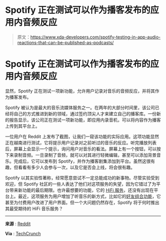 # Spotify 正在测试可以作为播客发布的应用内音频反应

> 原文：<https://www.xda-developers.com/spotify-testing-in-app-audio-reactions-that-can-be-published-as-podcasts/>

# Spotify 正在测试可以作为播客发布的应用内音频反应

显然，Spotify 正在测试一项新功能，允许用户记录对音乐的音频反应，并将其作为播客发布。

Spotify 被认为是最大的音乐流媒体服务之一。在两年的大部分时间里，该公司已经将自己的方式推进到新的领域，通过签约顶尖人才来建立自己的播客库。一份新的报告显示，该公司正在测试一项新功能，即应用内录音机，可以将内容作为播客上传到其平台上。

一位用户在 Reddit 上发布了截图，让我们一窥该功能的实际应用。这项功能显然正在越南进行测试，它将提示用户记录对之前听过的音乐的反应。听完播放列表后，屏幕上会显示一个提示，询问用户对音乐的看法。屏幕上有一个按钮，可以按下来录制音频。一旦录制了音频，就可以对其进行轻微编辑，甚至可以添加背景音乐。完成后，它可以发布到 Spotify，并作为播客剧集添加到平台。虽然这很有趣，但看看有多少人会参与一次，以及它是否会上线，将会很有趣。

Spotify 以其实验性著称，经常愿意尝试不一定总能成功的新事物。尽管实验受到欢迎，但 Spotify 社区的一些人表达了他们对这项服务的失望，因为它错过了为平台带来新功能的最后期限。也许最想要的功能，它的 [HiFi 服务](https://www.xda-developers.com/spotify-misses-2021-hifi-deadline/)，还没有出现在平台上。最近，这项服务为用户增加了听音乐的新方式，比如它的[好友组合功能](https://www.xda-developers.com/spotify-introduces-friends-mix/)，它甚至为付费用户改进了用户界面。但一个大问题仍然存在，Spotify 将于何时推出其最受期待的 HiFi 音乐服务？

* * *

**来源** : [Reddit](https://www.reddit.com/r/truespotify/comments/wljogy/spotify_now_has_voice_recorder_to_share_your/)

**Via** : [TechCrunch](https://techcrunch.com/2022/08/16/spotify-prompts-some-users-to-record-reaction-podcasts-to-playlists/)